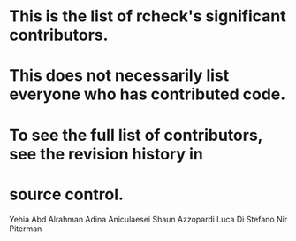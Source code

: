 # This is the list of rcheck's significant contributors.
#
# This does not necessarily list everyone who has contributed code.
# To see the full list of contributors, see the revision history in
# source control.

Yehia Abd Alrahman
Adina Aniculaesei
Shaun Azzopardi
Luca Di Stefano
Nir Piterman
